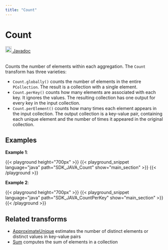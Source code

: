 ```yaml
---
title: "Count"
---
```

<!--
Licensed under the Apache License, Version 2.0 (the "License");
you may not use this file except in compliance with the License.
You may obtain a copy of the License at

http://www.apache.org/licenses/LICENSE-2.0

Unless required by applicable law or agreed to in writing, software
distributed under the License is distributed on an "AS IS" BASIS,
WITHOUT WARRANTIES OR CONDITIONS OF ANY KIND, either express or implied.
See the License for the specific language governing permissions and
limitations under the License.
-->
# Count
<table align="left">
    <a target="_blank" class="button"
        href="https://beam.apache.org/releases/javadoc/current/index.html?org/apache/beam/sdk/transforms/Count.html">
      <img src="/images/logos/sdks/java.png" width="20px" height="20px"
           alt="Javadoc" />
     Javadoc
    </a>
</table>
<br><br>

Counts the number of elements within each aggregation. The `Count`
transform has three varieties:

* `Count.globally()` counts the number of elements in the entire
  `PCollection`. The result is a collection with a single element.
* `Count.perKey()` counts how many elements are associated with each
  key. It ignores the values. The resulting collection has one
  output for every key in the input collection.
* `Count.perElement()` counts how many times each element appears
  in the input collection. The output collection is a key-value
  pair, containing each unique element and the number of times it
  appeared in the original collection.

## Examples

**Example 1**:

{{< playground height="700px" >}}
{{< playground_snippet language="java" path="SDK_JAVA_Count" show="main_section" >}}
{{< /playground >}}

**Example 2**:

{{< playground height="700px" >}}
{{< playground_snippet language="java" path="SDK_JAVA_CountPerKey" show="main_section" >}}
{{< /playground >}}

## Related transforms
* [ApproximateUnique](/documentation/transforms/java/aggregation/approximateunique)
  estimates the number of distinct elements or distinct values in key-value pairs
* [Sum](/documentation/transforms/java/aggregation/sum) computes
  the sum of elements in a collection

